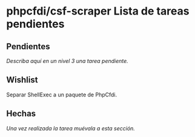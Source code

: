 # phpcfdi/csf-scraper Lista de tareas pendientes

## Pendientes

*Describa aquí en un nivel 3 una tarea pendiente.*

## Wishlist

Separar ShellExec a un paquete de PhpCfdi.

## Hechas

*Una vez realizada la tarea muévala a esta sección.*
